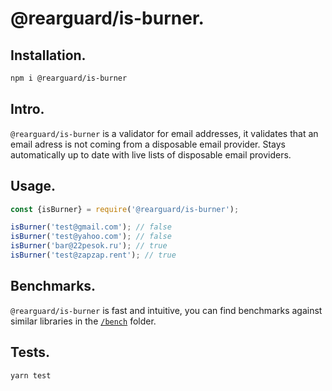 # @rearguard/is-burner.

## Installation.

```bash
npm i @rearguard/is-burner
```

## Intro.

`@rearguard/is-burner` is a validator for email addresses, it validates that an email adress is not coming from a disposable email provider. Stays automatically up to date with live lists of disposable email providers.

## Usage.

```javascript
const {isBurner} = require('@rearguard/is-burner');

isBurner('test@gmail.com'); // false
isBurner('test@yahoo.com'); // false
isBurner('bar@22pesok.ru'); // true
isBurner('test@zapzap.rent'); // true
```

## Benchmarks.

`@rearguard/is-burner` is fast and intuitive, you can find benchmarks against similar libraries in the [`/bench`](/bench) folder.

## Tests.

```bash
yarn test
```
